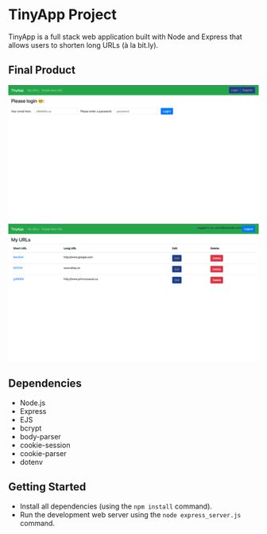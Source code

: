 # TinyApp Project

TinyApp is a full stack web application built with Node and Express that allows users to shorten long URLs (à la bit.ly).

## Final Product

!["Login page for TinyApp!"](https://github.com/George-was-here/tinyapp/blob/master/docs/login-page.png?raw=true)
!["URL display page for logged in users"](https://github.com/George-was-here/tinyapp/blob/master/docs/urls-page.png?raw=true)

## Dependencies

- Node.js
- Express
- EJS
- bcrypt
- body-parser
- cookie-session
- cookie-parser
- dotenv


## Getting Started

- Install all dependencies (using the `npm install` command).
- Run the development web server using the `node express_server.js` command.